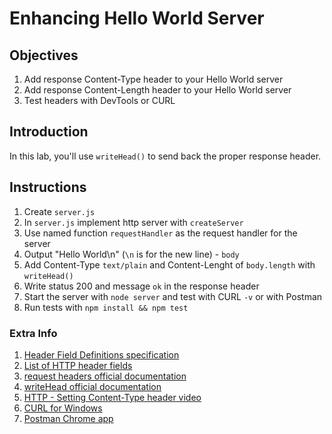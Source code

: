 # Enhancing Hello World Server

## Objectives

1. Add response Content-Type header to your Hello World server
1. Add response Content-Length header to your Hello World server
1. Test headers with DevTools or CURL

## Introduction

In this lab, you'll use `writeHead()` to send back the proper response header.

## Instructions

1. Create `server.js`
1. In `server.js` implement http server with `createServer`
1. Use named function `requestHandler` as the request handler for the server
1. Output "Hello World\n" (`\n` is for the new line) - `body`
1. Add Content-Type `text/plain` and Content-Lenght of `body.length` with `writeHead()`
1. Write status 200 and message `ok` in the response header
1. Start the server with `node server` and test with CURL `-v` or with Postman
1. Run tests with `npm install && npm test`



### Extra Info

1. [Header Field Definitions specification](https://www.w3.org/Protocols/rfc2616/rfc2616-sec14.html)
2. [List of HTTP header fields](https://en.wikipedia.org/wiki/List_of_HTTP_header_fields)
1. [request headers official documentation](https://nodejs.org/api/http.html#http_message_headers)
1. [writeHead official documentation](https://nodejs.org/api/http.html#http_response_writehead_statuscode_statusmessage_headers)
2. [HTTP - Setting Content-Type header video](https://www.youtube.com/watch?v=P6MHXU2Vu1s)
3. [CURL for Windows](http://www.confusedbycode.com/curl)
3. [Postman Chrome app](http://www.getpostman.com)